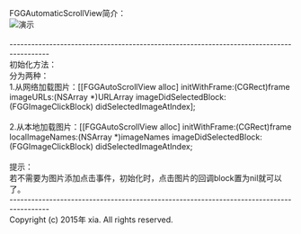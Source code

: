 FGGAutomaticScrollView简介：<br>
![演示](https://github.com/Insfgg99x/FGGAutomaticScrollView/blob/master/demo.gif)<br>
<br>
-----------------------------------------------------------------------------------------<br>
初始化方法：<br>
分为两种：<br>
1.从网络加载图片：[[FGGAutoScrollView alloc] initWithFrame:(CGRect)frame
imageURLs:(NSArray *)URLArray
imageDidSelectedBlock:(FGGImageClickBlock) didSelectedImageAtIndex];<br>
<br>
2.从本地加载图片：[[FGGAutoScrollView alloc] initWithFrame:(CGRect)frame
localImageNames:(NSArray *)imageNames 
imageDidSelectedBlock:(FGGImageClickBlock) didSelectedImageAtIndex;<br>
<br>
提示：<br>
若不需要为图片添加点击事件，初始化时，点击图片的回调block置为nil就可以了。<br>
-----------------------------------------------------------------------------------------<br>
Copyright (c) 2015年 xia. All rights reserved.<br>


